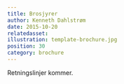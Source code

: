 ```yaml
---
title: Brosjyrer
author: Kenneth Dahlstrøm
date: 2015-10-20
relatedasset:
illustration: template-brochure.jpg
position: 30
category: brochure
---
```


Retningslinjer kommer.
